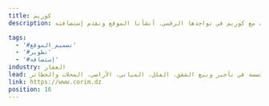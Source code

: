 ```yaml
---
title: كوريم
description: تعاونت يونيفارواب مع كوريم في تواجدها الرقمي. أنشأنا الموقع ونقدم إستضافته.

tags:
  - '#تصميم_الموقع'
  - '#تطوير'
  - '#إستضافة'
industry: العقار
lead: كوريم هي وكالة عقارية مقرها الجزائر العاصمة ومتخصصة في تأجير وبيع الشقق، الفلل، المباني، الأراضي، المحلات والحظائر.
link: https://www.corim.dz
position: 16
---
```


